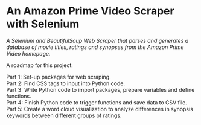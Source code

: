 # An Amazon Prime Video Scraper with Selenium

*A Selenium and BeautifulSoup Web Scraper that parses and generates a database of movie titles, ratings and synopses from the Amazon Prime Video homepage.*

A roadmap for this project:

Part 1: Set-up packages for web scraping.<br/>
Part 2: Find CSS tags to input into Python code.<br/>
Part 3: Write Python code to import packages, prepare variables and define functions.<br/>
Part 4: Finish Python code to trigger functions and save data to CSV file.<br/>
Part 5: Create a word cloud visualization to analyze differences in synopsis keywords between different groups of ratings.<br/>
